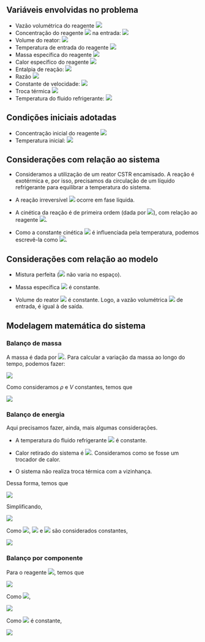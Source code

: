 ## Variáveis envolvidas no problema

* Vazão volumétrica do reagente <img src="https://render.githubusercontent.com/render/math?math=$A : q = 3 [L/s]$">
* Concentração do reagente <img src="https://render.githubusercontent.com/render/math?math=$A$"> na entrada: <img src="https://render.githubusercontent.com/render/math?math=$C_{a0} = 2 [mol/L]$">
* Volume do reator: <img src="https://render.githubusercontent.com/render/math?math=$V = 20 [L]$">
* Temperatura de entrada do reagente <img src="https://render.githubusercontent.com/render/math?math=$A: T_e = 350 [K]$">
* Massa específica do reagente <img src="https://render.githubusercontent.com/render/math?math=$A: \rho = 1000 [g/L]$">
* Calor específico do reagente <img src="https://render.githubusercontent.com/render/math?math=$A: C_p = 1.9 [J/g.K]$">
* Entalpia de reação: <img src="https://render.githubusercontent.com/render/math?math=$(-\Delta H_R) = 50000 [J/mol]$">
* Razão <img src="https://render.githubusercontent.com/render/math?math=$E/R = 8750 [K]$">
* Constante de velocidade: <img src="https://render.githubusercontent.com/render/math?math=$k_0 = 0.0029 [L/mol.min]$">
* Troca térmica <img src="https://render.githubusercontent.com/render/math?math=$UA = 50000 [J/min.K]$">
* Temperatura do fluido refrigerante: <img src="https://render.githubusercontent.com/render/math?math=$T_c = 100 [K]$">


## Condições iniciais adotadas

* Concentração inicial do reagente <img src="https://render.githubusercontent.com/render/math?math=$A: C_{a0} = 3.27 [mol/L]$">
* Temperatura inicial: <img src="https://render.githubusercontent.com/render/math?math=$T_0 = 250 [K]$">



## Considerações com relação ao sistema


* Consideramos a utilização de um reator CSTR encamisado. A reação é exotérmica e, por isso, precisamos da circulação de um líquido refrigerante para equilibrar a temperatura do sistema.

* A reação irreversível <img src="https://render.githubusercontent.com/render/math?math=$A \rightarrow B$"> ocorre em fase líquida.

* A cinética da reação é de primeira ordem (dada por <img src="https://render.githubusercontent.com/render/math?math=$-r_a = k.C_a$">), com relação ao reagente <img src="https://render.githubusercontent.com/render/math?math=$A$">.

* Como a constante cinética <img src="https://render.githubusercontent.com/render/math?math=$k$"> é influenciada pela temperatura, podemos escrevê-la como <img src="https://render.githubusercontent.com/render/math?math=$k=k_0.e^{(\frac{-E}{R.T})}$">.



## Considerações com relação ao modelo


* Mistura perfeita (<img src="https://render.githubusercontent.com/render/math?math=$C_a$"> não varia no espaço).

* Massa específica <img src="https://render.githubusercontent.com/render/math?math=$\rho$"> é constante.

* Volume do reator <img src="https://render.githubusercontent.com/render/math?math=$V$"> é constante. Logo, a vazão volumétrica <img src="https://render.githubusercontent.com/render/math?math=$q$"> de entrada, é igual à de saída.


## Modelagem matemática do sistema
### Balanço de massa

A massa é dada por <img src="https://render.githubusercontent.com/render/math?math=$m = \rho.V">. Para calcular a variação da massa ao longo do tempo, podemos fazer:

<img src="https://render.githubusercontent.com/render/math?math=$\frac{d(\rho.V)}{dt} = \rho. q_{ent} - \rho. q_{sai}$">

Como consideramos $\rho$ e $V$ constantes, temos que

<img src="https://render.githubusercontent.com/render/math?math=$q_{ent} - q_{sai} = 0$">


### Balanço de energia

Aqui precisamos fazer, ainda, mais algumas considerações.


* A temperatura do fluido refrigerante <img src="https://render.githubusercontent.com/render/math?math=$T_c$"> é constante.

* Calor retirado do sistema é <img src="https://render.githubusercontent.com/render/math?math=$Q = UA (T_c - T)$">. Consideramos como se fosse um trocador de calor.

* O sistema não realiza troca térmica com a vizinhança.


Dessa forma, temos que

<img src="https://render.githubusercontent.com/render/math?math=$\frac{(V.\rho.Cp)dT}{dt} = m.C_p.(T_e - T_{ref}) - m.Cp. (T - T_{ref}) + (-\Delta H_R).V.k.C_a + UA(T_c - T)$">

Simplificando,

<img src="https://render.githubusercontent.com/render/math?math=$\frac{(V.\rho.Cp)dT}{dt} = \rho.q.C_p.(T_e - T) + (-\Delta H_R).V.k.C_a + UA(T_c - T)$">

Como <img src="https://render.githubusercontent.com/render/math?math=$V$">, <img src="https://render.githubusercontent.com/render/math?math=$\rho$"> e <img src="https://render.githubusercontent.com/render/math?math=$C_p$"> são considerados constantes,

<img src="https://render.githubusercontent.com/render/math?math=$\frac{dT}{dt} = \frac{\rho.q.C_p.(T_e - T) + (-\Delta H_R).V.k.C_a + UA(T_c - T)}{V.\rho.C_p}$">


### Balanço por componente

Para o reagente <img src="https://render.githubusercontent.com/render/math?math=$A$">, temos que

<img src="https://render.githubusercontent.com/render/math?math=$\frac{dN_a}{dt} = N_{a(ent)} - N_a +V.k.C_a$">

Como <img src="https://render.githubusercontent.com/render/math?math=$N_a = V.C_a$">,

<img src="https://render.githubusercontent.com/render/math?math=$\frac{dVC_a}{dt} = q.(C_{a(ent)} - C_a) - V.k.C_a$">

Como <img src="https://render.githubusercontent.com/render/math?math=$V$"> é constante,

<img src="https://render.githubusercontent.com/render/math?math=$\frac{dC_a}{dt} = \frac{q.(C_{a(ent)} - C_a) - V.k.C_a}{V}$">
